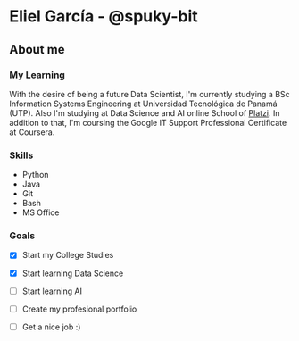 # Eliel García - @spuky-bit
## About me
### My Learning

With the desire of being a future Data Scientist, I'm currently studying a BSc Information Systems Engineering at Universidad Tecnológica de Panamá (UTP). Also I'm studying at Data Science and AI online School of [Platzi](https://www.Platzi.com). In addition to that, I'm coursing the Google IT Support Professional Certificate at Coursera.

### Skills
- Python
- Java
- Git
- Bash
- MS Office

### Goals
- [x] Start my College Studies
- [x] Start learning Data Science
- [ ] Start learning AI
- [ ] Create my profesional portfolio
- [ ] Get a nice job :)


<!--
**spuky-bit/spuky-bit** is a ✨ _special_ ✨ repository because its `README.md` (this file) appears on your GitHub profile.

Here are some ideas to get you started:

- 🔭 I’m currently working on ...
- 🌱 I’m currently learning ...
- 👯 I’m looking to collaborate on ...
- 🤔 I’m looking for help with ...
- 💬 Ask me about ...
- 📫 How to reach me: ...
- 😄 Pronouns: ...
- ⚡ Fun fact: ...
-->
